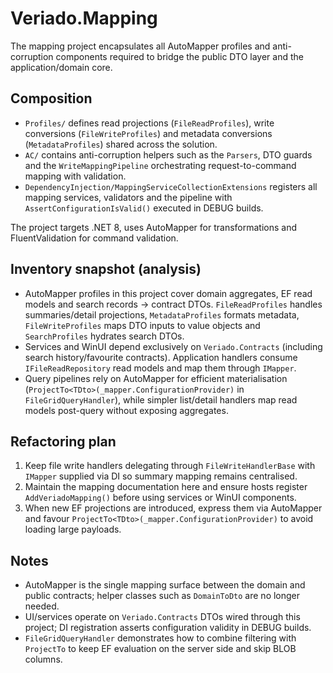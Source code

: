 # Veriado.Mapping

The mapping project encapsulates all AutoMapper profiles and anti-corruption components required to bridge the public DTO layer and the application/domain core.

## Composition

- `Profiles/` defines read projections (`FileReadProfiles`), write conversions (`FileWriteProfiles`) and metadata conversions (`MetadataProfiles`) shared across the solution.
- `AC/` contains anti-corruption helpers such as the `Parsers`, DTO guards and the `WriteMappingPipeline` orchestrating request-to-command mapping with validation.
- `DependencyInjection/MappingServiceCollectionExtensions` registers all mapping services, validators and the pipeline with `AssertConfigurationIsValid()` executed in DEBUG builds.

The project targets .NET 8, uses AutoMapper for transformations and FluentValidation for command validation.

## Inventory snapshot (analysis)

- AutoMapper profiles in this project cover domain aggregates, EF read models and search records → contract DTOs. `FileReadProfiles` handles summaries/detail projections, `MetadataProfiles` formats metadata, `FileWriteProfiles` maps DTO inputs to value objects and `SearchProfiles` hydrates search DTOs.
- Services and WinUI depend exclusively on `Veriado.Contracts` (including search history/favourite contracts). Application handlers consume `IFileReadRepository` read models and map them through `IMapper`.
- Query pipelines rely on AutoMapper for efficient materialisation (`ProjectTo<TDto>(_mapper.ConfigurationProvider)` in `FileGridQueryHandler`), while simpler list/detail handlers map read models post-query without exposing aggregates.

## Refactoring plan

1. Keep file write handlers delegating through `FileWriteHandlerBase` with `IMapper` supplied via DI so summary mapping remains centralised.
2. Maintain the mapping documentation here and ensure hosts register `AddVeriadoMapping()` before using services or WinUI components.
3. When new EF projections are introduced, express them via AutoMapper and favour `ProjectTo<TDto>(_mapper.ConfigurationProvider)` to avoid loading large payloads.

## Notes

- AutoMapper is the single mapping surface between the domain and public contracts; helper classes such as `DomainToDto` are no longer needed.
- UI/services operate on `Veriado.Contracts` DTOs wired through this project; DI registration asserts configuration validity in DEBUG builds.
- `FileGridQueryHandler` demonstrates how to combine filtering with `ProjectTo` to keep EF evaluation on the server side and skip BLOB columns.
